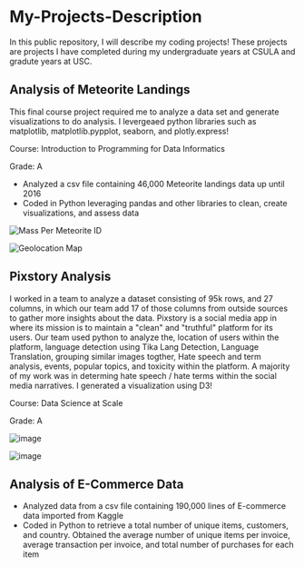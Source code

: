 # My-Projects-Description
In this public repository, I will describe my coding projects! These projects are projects I have completed during my undergraduate years at CSULA and gradute years at USC.


## Analysis of Meteorite Landings
This final course project required me to analyze a data set and generate visualizations to do analysis. I levergeaed python libraries such as matplotlib, matplotlib.pypplot, seaborn, and plotly.express!

Course: Introduction to Programming for Data Informatics

Grade: A

* Analyzed a csv file containing 46,000 Meteorite landings data up until 2016
* Coded in Python leveraging pandas and other libraries to clean, create visualizations, and assess data

![Mass Per Meteorite ID](https://github.com/epenaloz/My-Projects-Description/assets/118321814/8527d5a8-35fb-4aa6-addf-6e0fec571b82)

![Geolocation Map](https://github.com/epenaloz/My-Projects-Description/assets/118321814/94ad13ec-0014-4f67-97e3-f254cd9b1533)


## Pixstory Analysis
I worked in a team to analyze a dataset consisting of 95k rows, and 27 columns, in which our team add 17 of those columns from outside sources to gather more insights about the data.
Pixstory is a social media app in where its mission is to maintain a "clean" and "truthful" platform for its users. 
Our team used python to analyze the, location of users within the platform, language detection using Tika Lang Detection, Language Translation, grouping similar images togther, Hate speech and term analysis, events, popular topics, and toxicity within the platform. A majority of my work was in determing hate speech / hate terms within the social media narratives. I generated a visualization using D3!

Course: Data Science at Scale

Grade: A

![image](https://github.com/epenaloz/My-Projects-Description/assets/118321814/9706313d-c5f2-4186-acde-e9814feddcb3)


![image](https://github.com/epenaloz/My-Projects-Description/assets/118321814/58e93f02-1e77-401c-bbf7-5c8325c62c50)


## Analysis of E-Commerce Data
* Analyzed data from a csv file containing 190,000 lines of E-commerce data imported from Kaggle
* Coded in Python to retrieve a total number of unique items, customers, and country. Obtained the average number of
unique items per invoice, average transaction per invoice, and total number of purchases for each item
